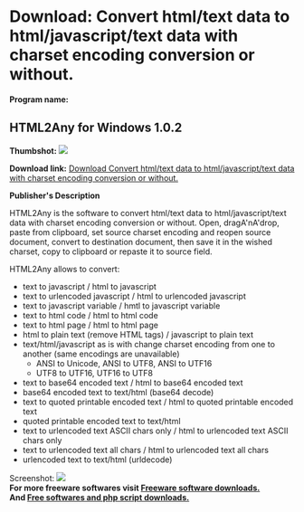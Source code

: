 # Download: Convert html/text data to html/javascript/text data with charset encoding conversion or without.

**Program name:**

## HTML2Any for Windows 1.0.2

  
**Thumbshot:** ![](http://www.freewarefiles.com/screenshot/html2any_md.jpg)   
  
**Download link:** [Download Convert html/text data to html/javascript/text data with charset encoding conversion or without.](http://freesoftwares.boysofts.com/HTML2Any_program_45966.html)  
  


**Publisher's Description**  
  


HTML2Any is the software to convert html/text data to html/javascript/text data with charset encoding conversion or without. Open, dragA'nA'drop, paste from clipboard, set source charset encoding and reopen source document, convert to destination document, then save it in the wished charset, copy to clipboard or repaste it to source field. 

HTML2Any allows to convert:

  * text to javascript / html to javascript 
  * text to urlencoded javascript / html to urlencoded javascript 
  * text to javascript variable / hmtl to javascript variable 
  * text to html code / html to html code 
  * text to html page / html to html page 
  * html to plain text (remove HTML tags) / javascript to plain text 
  * text/html/javascript as is with change charset encoding from one to another (same encodings are unavailable) 
    * ANSI to Unicode, ANSI to UTF8, ANSI to UTF16 
    * UTF8 to UTF16, UTF16 to UTF8 
  * text to base64 encoded text / html to base64 encoded text 
  * base64 encoded text to text/html (base64 decode) 
  * text to quoted printable encoded text / html to quoted printable encoded text 
  * quoted printable encoded text to text/html 
  * text to urlencoded text ASCII chars only / html to urlencoded text ASCII chars only 
  * text to urlencoded text all chars / html to urlencoded text all chars 
  * urlencoded text to text/html (urldecode) 

  
  
Screenshot: ![](http://www.freewarefiles.com/screenshot/html2any.jpg)   
**For more freeware softwares visit [Freeware software downloads.](http://freesoftwares.boysofts.com/)**   
**And [Free softwares and php script downloads.](http://www.boysofts.com/)**
